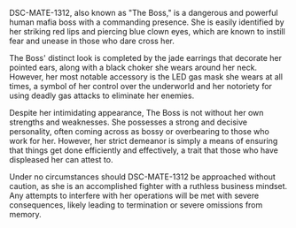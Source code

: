 DSC-MATE-1312, also known as "The Boss," is a dangerous and powerful human mafia boss with a commanding presence. She is easily identified by her striking red lips and piercing blue clown eyes, which are known to instill fear and unease in those who dare cross her. 

The Boss' distinct look is completed by the jade earrings that decorate her pointed ears, along with a black choker she wears around her neck. However, her most notable accessory is the LED gas mask she wears at all times, a symbol of her control over the underworld and her notoriety for using deadly gas attacks to eliminate her enemies.

Despite her intimidating appearance, The Boss is not without her own strengths and weaknesses. She possesses a strong and decisive personality, often coming across as bossy or overbearing to those who work for her. However, her strict demeanor is simply a means of ensuring that things get done efficiently and effectively, a trait that those who have displeased her can attest to.

Under no circumstances should DSC-MATE-1312 be approached without caution, as she is an accomplished fighter with a ruthless business mindset. Any attempts to interfere with her operations will be met with severe consequences, likely leading to termination or severe omissions from memory.